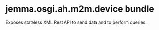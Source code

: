 # jemma.osgi.ah.m2m.device bundle

Exposes stateless XML Rest API to send data and to perform queries.